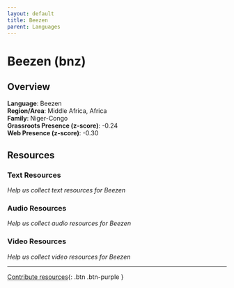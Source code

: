 ```yaml
---
layout: default
title: Beezen
parent: Languages
---
```


# Beezen (bnz)

## Overview

**Language**: Beezen  
**Region/Area**: Middle Africa, Africa  
**Family**: Niger-Congo  
**Grassroots Presence (z-score)**: -0.24  
**Web Presence (z-score)**: -0.30  

## Resources

### Text Resources
*Help us collect text resources for Beezen*

### Audio Resources
*Help us collect audio resources for Beezen*

### Video Resources
*Help us collect video resources for Beezen*

---

[Contribute resources](https://forms.office.com/e/1SfLJx3u1r){: .btn .btn-purple }
